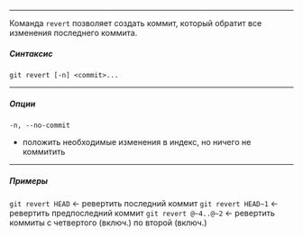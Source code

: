 ___
Команда `revert` позволяет создать коммит, который обратит все изменения последнего коммита.
##### Синтаксис

`git revert [-n] <commit>...`

___
##### Опции

`-n, --no-commit`
- положить необходимые изменения в индекс, но ничего не коммитить

___
##### Примеры

`git revert HEAD` <- ревертить последний коммит
`git revert HEAD~1` <- ревертить предпоследний коммит
`git revert @~4..@~2` <- ревертить коммиты с четвертого (включ.) по второй (включ.)
